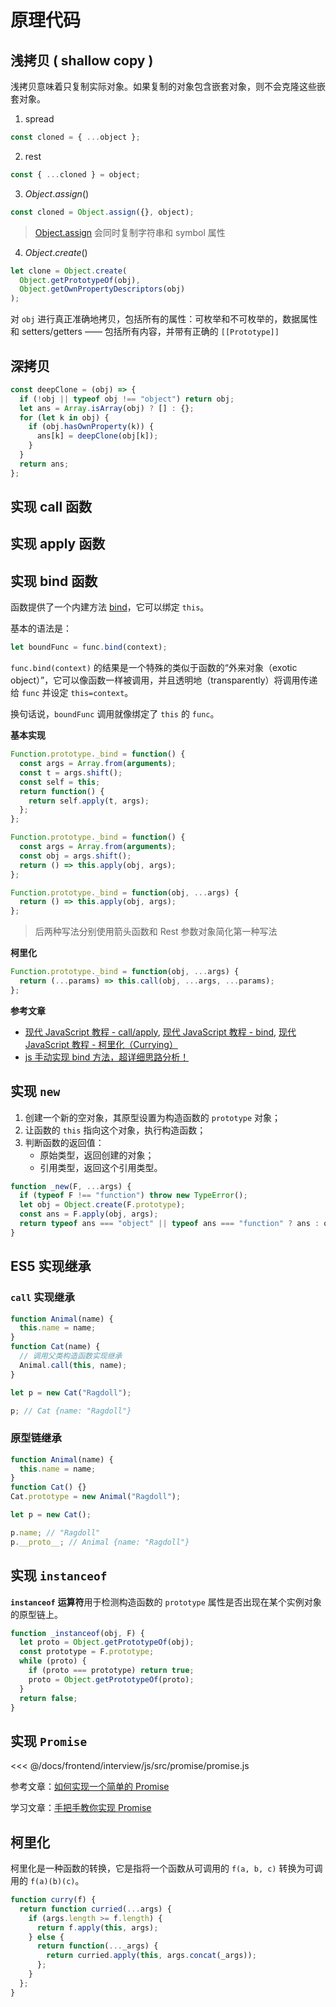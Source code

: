 # 原理代码

## 浅拷贝 ( shallow copy )

浅拷贝意味着只复制实际对象。如果复制的对象包含嵌套对象，则不会克隆这些嵌套对象。

1. spread

```js
const cloned = { ...object };
```

2. rest

```js
const { ...cloned } = object;
```

3. $Object.assign()$

```js
const cloned = Object.assign({}, object);
```

> [Object.assign](https://developer.mozilla.org/zh/docs/Web/JavaScript/Reference/Global_Objects/Object/assign) 会同时复制字符串和 symbol 属性

4. $Object.create()$

```js
let clone = Object.create(
  Object.getPrototypeOf(obj),
  Object.getOwnPropertyDescriptors(obj)
);
```

对 `obj` 进行真正准确地拷贝，包括所有的属性：可枚举和不可枚举的，数据属性和 setters/getters —— 包括所有内容，并带有正确的 `[[Prototype]]`

## 深拷贝

```js
const deepClone = (obj) => {
  if (!obj || typeof obj !== "object") return obj;
  let ans = Array.isArray(obj) ? [] : {};
  for (let k in obj) {
    if (obj.hasOwnProperty(k)) {
      ans[k] = deepClone(obj[k]);
    }
  }
  return ans;
};
```

## 实现 call 函数

## 实现 apply 函数

## 实现 bind 函数

函数提供了一个内建方法 [bind](https://developer.mozilla.org/zh/docs/Web/JavaScript/Reference/Global_Objects/Function/bind)，它可以绑定 `this`。

基本的语法是：

```javascript
let boundFunc = func.bind(context);
```

`func.bind(context)` 的结果是一个特殊的类似于函数的“外来对象（exotic object）”，它可以像函数一样被调用，并且透明地（transparently）将调用传递给 `func` 并设定 `this=context`。

换句话说，`boundFunc` 调用就像绑定了 `this` 的 `func`。

**基本实现**

```js
Function.prototype._bind = function() {
  const args = Array.from(arguments);
  const t = args.shift();
  const self = this;
  return function() {
    return self.apply(t, args);
  };
};

Function.prototype._bind = function() {
  const args = Array.from(arguments);
  const obj = args.shift();
  return () => this.apply(obj, args);
};

Function.prototype._bind = function(obj, ...args) {
  return () => this.apply(obj, args);
};
```

> 后两种写法分别使用箭头函数和 Rest 参数对象简化第一种写法

**柯里化**

```js
Function.prototype._bind = function(obj, ...args) {
  return (...params) => this.call(obj, ...args, ...params);
};
```

**参考文章**

- [现代 JavaScript 教程 - call/apply](https://zh.javascript.info/call-apply-decorators), [现代 JavaScript 教程 - bind](https://zh.javascript.info/bind), [现代 JavaScript 教程 - 柯里化（Currying）](https://zh.javascript.info/currying-partials)
- [js 手动实现 bind 方法，超详细思路分析！](https://www.cnblogs.com/echolun/p/12178655.html)

## 实现 `new`

1. 创建一个新的空对象，其原型设置为构造函数的 `prototype` 对象；
2. 让函数的 `this` 指向这个对象，执行构造函数；
3. 判断函数的返回值：
   - 原始类型，返回创建的对象；
   - 引用类型，返回这个引用类型。

```js
function _new(F, ...args) {
  if (typeof F !== "function") throw new TypeError();
  let obj = Object.create(F.prototype);
  const ans = F.apply(obj, args);
  return typeof ans === "object" || typeof ans === "function" ? ans : obj;
}
```

## ES5 实现继承

### `call` 实现继承

```js
function Animal(name) {
  this.name = name;
}
function Cat(name) {
  // 调用父类构造函数实现继承
  Animal.call(this, name);
}

let p = new Cat("Ragdoll");

p; // Cat {name: "Ragdoll"}
```

### 原型链继承

```js
function Animal(name) {
  this.name = name;
}
function Cat() {}
Cat.prototype = new Animal("Ragdoll");

let p = new Cat();

p.name; // "Ragdoll"
p.__proto__; // Animal {name: "Ragdoll"}
```

## 实现 `instanceof`

**`instanceof`** **运算符**用于检测构造函数的 `prototype` 属性是否出现在某个实例对象的原型链上。

```js
function _instanceof(obj, F) {
  let proto = Object.getPrototypeOf(obj);
  const prototype = F.prototype;
  while (proto) {
    if (proto === prototype) return true;
    proto = Object.getPrototypeOf(proto);
  }
  return false;
}
```

## 实现 `Promise`

<<< @/docs/frontend/interview/js/src/promise/promise.js

参考文章：[如何实现一个简单的 Promise](https://q.shanyue.tech/fe/js/23.html)

学习文章：[手把手教你实现 Promise](https://segmentfault.com/a/1190000023858504)

## 柯里化

柯里化是一种函数的转换，它是指将一个函数从可调用的 `f(a, b, c)` 转换为可调用的 `f(a)(b)(c)`。

```js
function curry(f) {
  return function curried(...args) {
    if (args.length >= f.length) {
      return f.apply(this, args);
    } else {
      return function(..._args) {
        return curried.apply(this, args.concat(_args));
      };
    }
  };
}
```
